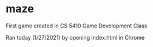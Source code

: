 # maze

First game created in CS 5410 Game Development Class

Ran today (1/27/2021) by opening index.html in Chrome
